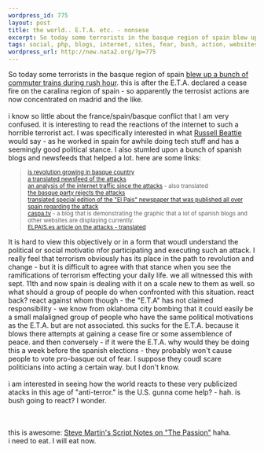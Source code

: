 ```yaml
--- 
wordpress_id: 775
layout: post
title: the world.. E.T.A. etc. - nonsese
excerpt: So today some terrorists in the basque region of spain blew up a bunch of commuter trains during rush hour. this is after the E.T.A. declared a cease fire on the caralina region of spain - so apparently the terrosist actions are now concentrated on madrid and the like. i know so little about the fran...
tags: social, php, blogs, internet, sites, fear, bush, action, websites, source, aim, dad, terrorism, politic, google
wordpress_url: http://new.nata2.org/?p=775
---
```

So today some terrorists in the basque region of spain <a href="http://www.nytimes.com/2004/03/11/international/europe/11CND-TRAI.html?hp">blew up a bunch of commuter trains during rush hour</a>. this is after the E.T.A. declared a cease fire on the caralina region of spain - so apparently the terrosist actions are now concentrated on madrid and the like. <br/><br/>i know so little about the france/spain/basque conflict that I am very confused. it is interesting to read the reactions of the internet to such a horrible terrorist act. I was specifically interested in what <a href="http://www.russellbeattie.com/notebook/1006663.html">Russell Beattie </a> would say - as he worked in spain for awhile doing tech stuff and has a seemingly good political stance. I also stumled upon a bunch of spanish blogs and newsfeeds that helped a lot. here are some links: <blockquote><small>
<a href="http://www.basque-red.net/eng/revoleng/revoleng.htm">is revolution growing in basque country</a><br/>
<a href="http://translate.google.com/translate?sourceid=navclient&hl=en&u=http%3A%2F%2Fwww%2Eecuaderno%2Ecom%2Farchives%2F000222%2Ephp">a translated newsfeed of the attacks</a><br/>
<a href="http://translate.google.com/translate?sourceid=navclient&hl=en&u=http%3A%2F%2Fwww%2Eelmundo%2Ees%2Fnavegante%2F2004%2F03%2F11%2Fesociedad%2F1079005067%2Ehtml">an analysis of the internet traffic since the attacks</a> - also translated<br/><a href="http://www.alertnet.org/thenews/newsdesk/L11498669.htm">the basque party rejects the attacks</a><br/><a href="http://translate.google.com/translate?sourceid=navclient&hl=en&u=http%3A%2F%2Fwww%2Eelpais%2Ees%2Fcomunes%2F2004%2Fmadrid%2Fespecial%2Ehtml">translated special edition of the "El Pais" newspaper that was published all over spain regarding the attack</a><br/>
<a href="http://translate.google.com/translate?sourceid=navclient&hl=en&u=http%3A%2F%2Fcaspa%2Etv%2F">caspa.tv</a> - a blog that is demonstrating the graphic that a lot of spanish blogs and other websites are displaying currently. <br/>
<a href="http://translate.google.com/translate?sourceid=navclient&hl=en&u=http%3A%2F%2Fwww%2Eelpais%2Ees%2F">ELPAIS.es article on the attacks - translated</a>

</small></blockquote>It is hard to view this objectively or in a form that woudl understand the political or social motivatio nfor participating and executing such an attack. I really feel that terrorism obviously has its place in the path to revolution and change - but it is difficult to agree with that stance when you see the ramifications of terrorism effecting your daily life. we all witnessed this with sept. 11th and now spain is dealing with it on a scale new to them as well. so what should a group of people do when confronted with this situation. react back? react against whom though - the "E.T.A" has not claimed responsibility - we know from oklahoma city bombing that it could easily be a small malaligned group of people who have the same political motivations as the E.T.A. but are not associated. this sucks for the E.T.A. because it blows there attempts at gaining a cease fire or some assemblence of peace. and then conversely - if it were the E.T.A. why would they be doing this a week before the spanish elections - they probably won't cause people to vote pro-basque out of fear. I suppose they coudl scare politicians into acting a certain way. but I don't know. <br/><br/>i am interested in seeing how the world reacts to these very publicized atacks in this age of "anti-terror."  is the U.S. gunna come help? - hah. is bush going to react? I wonder.

<br/><br/>
this is awesome: <a href="http://lawgeek.typepad.com/lawgeek/2004/03/steve_martins_s.html">Steve Martin's Script Notes on "The Passion"</a> haha.<br/>i need to eat. I will eat now. 
